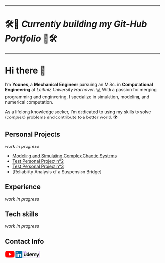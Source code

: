 ------------------------------
# 🛠️🚧 *Currently building my Git-Hub Portfolio* 🚧🛠️

-------------------------------
# Hi there 👋
I’m **Younes**, a **Mechanical Engineer** pursuing an M.Sc. in **Computational Engineering** at *Leibniz University Hannover*. 💻 With a passion for merging programming and engineering, I specialize in simulation, modeling, and numerical computation.

As a lifelong knowledge seeker, I’m dedicated to using my skills to solve (*complex*) problems and contribute to a better world. 🌍

## Personal Projects
*work in progress*

- [Modeling and Simulating Complex Chaotic Systems](https://github.com/Younes-Toumi/Youtube-Channel/tree/main/Simulation%20with%20Python)
- [Test Personal Project n°2](https://github.com/Younes-Toumi/Personal-Projects)
- [Test Personal Project n°3](https://github.com/Younes-Toumi/Youtube-Channel/tree/main/Notebook%20Courses/Differential%20Equations)
- [Reliability Analysis of a Suspension Bridge]

## Experience
*work in progress*

## Tech skills
*work in progress*

## Contact Info

[<img align="left" alt="Younes A. Toumi | YouTube" width="32px" src="./assets/Youtube-Logo.png" />][youtube]
[<img align="left" alt="Younes A. Toumi | LinkedIn" width="25px" src="./assets/LinkedIn-Logo.png" />][linkedin]
[<img align="left" alt="Younes A. Toumi | Udemy" width="57px" src="./assets/Udemy-Logo-Revisited.png" />][udemy]

[youtube]: https://www.youtube.com/@YounesLab
[udemy]: https://www.udemy.com/user/younes-abdeldjalil-toumi/
[linkedin]: https://www.linkedin.com/in/younes-abdeldjalil-toumi-334b29207/
